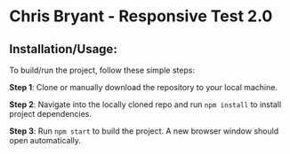# Chris Bryant - Responsive Test 2.0

## Installation/Usage:

To build/run the project, follow these simple steps:

**Step 1**: Clone or manually download the repository to your local machine.

**Step 2**: Navigate into the locally cloned repo and run `npm install` to install project dependencies.

**Step 3**: Run `npm start` to build the project. A new browser window should open automatically.
